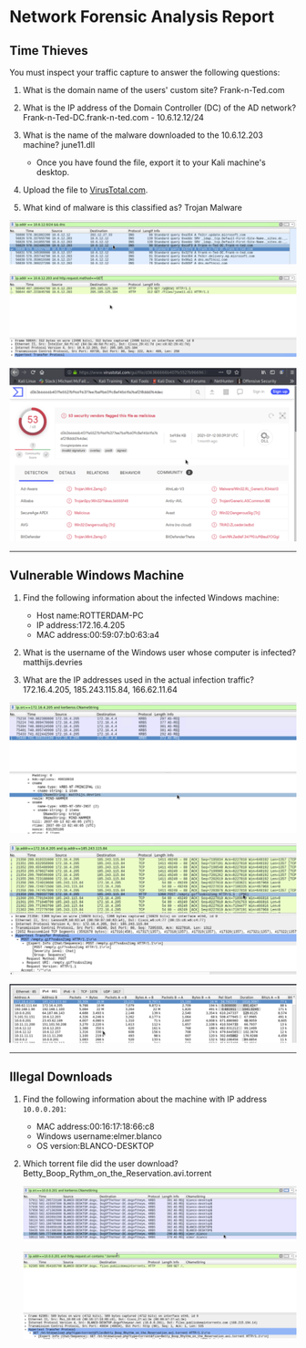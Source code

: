 # Network Forensic Analysis Report



## Time Thieves 
You must inspect your traffic capture to answer the following questions:

1. What is the domain name of the users' custom site?
    Frank-n-Ted.com

2. What is the IP address of the Domain Controller (DC) of the AD network?
Frank-n-Ted-DC.frank-n-ted.com - 10.6.12.12/24

3. What is the name of the malware downloaded to the 10.6.12.203 machine?
june11.dll
   - Once you have found the file, export it to your Kali machine's desktop.
4. Upload the file to [VirusTotal.com](https://www.virustotal.com/gui/). 
5. What kind of malware is this classified as?
Trojan Malware

![Domain Name in Wireshark](Images/22domainname.png)


![June 11.DLL](Images/23june11.png)


![Total Virus](Images/25virustotal.png)


---

## Vulnerable Windows Machine

1. Find the following information about the infected Windows machine:
    - Host name:ROTTERDAM-PC
    - IP address:172.16.4.205
    - MAC address:00:59:07:b0:63:a4
    
2. What is the username of the Windows user whose computer is infected?
    matthijs.devries
3. What are the IP addresses used in the actual infection traffic?
172.16.4.205, 185.243.115.84, 166.62.11.64 

![Matthijs Devries](Images/26matthijsdevries.png)

![Empty Gif](Images/27emptygif.png)

![Top Talkers](Images/28toptalkers.png)

---

## Illegal Downloads

1. Find the following information about the machine with IP address `10.0.0.201`:
    - MAC address:00:16:17:18:66:c8
    - Windows username:elmer.blanco
    - OS version:BLANCO-DESKTOP

2. Which torrent file did the user download?
    Betty_Boop_Rythm_on_the_Reservation.avi.torrent
    
    ![Elmer Blanco](Images/29elmerblanko.png)
    
    ![Torrent File](Images/30torrentfile.png)
